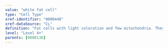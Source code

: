 ```yaml
---
value: "white fat cell"
type: "Cell Type"
xref-identifier: "0000448"
xref-dataSource: "CL"
definition: "Fat cells with light coloration and few mitochondria. They contain a scant ring of cytoplasm surrounding a single large lipid droplet or vacuole."
level: "Level 4+"
parents: [0000136]
---
```

